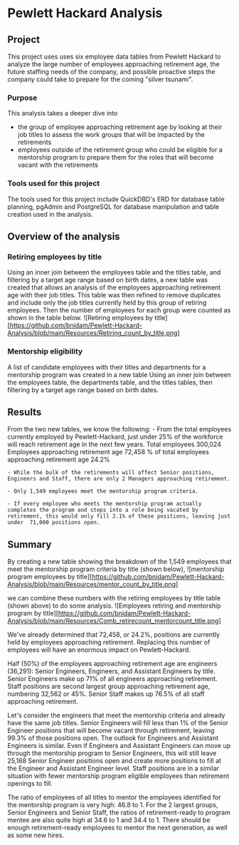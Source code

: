# Pewlett Hackard Analysis

## Project 
This project uses uses six employee data tables from Pewlett Hackard to analyze the large number of employees approaching retirement age, the future staffing needs of the company, and possible proactive steps the company could take to prepare for the coming "silver tsunami".  

### Purpose 
This analysis takes a deeper dive into 
 - the group of employee approaching retirement age by looking at their job titles to assess the work groups that will be impacted by the retirements
 - employees outside of the retirement group who could be eligible for a mentorship program to prepare them for the roles that will become vacant with the retirements 

### Tools used for this project
The tools used for this project include QuickDBD's ERD for database table planning, pgAdmin and PostgreSQL for database manipulation and table creation used in the analysis.

## Overview of the analysis
### Retiring employees by title
Using an inner join between the employees table and the titles table, and filtering by a target age range based on birth dates, a new table was created that allows an analysis of the employees approaching retirement age with their job titles.  This table was then refined to remove duplicates and include only the job titles currently held by this group of retiring employees. Then the number of employees for each group were counted as shown in the table below.
![Retiring employees by title][https://github.com/bnidam/Pewlett-Hackard-Analysis/blob/main/Resources/Retiring_count_by_title.png]

### Mentorship eligibility
A list of candidate employees with their titles and departments for a mentorship program was created in a new table Using an inner join between the employees table, the departments table, and the titles tables, then filtering by a target age range based on birth dates. 

## Results
From the two new tables, we know the following:
    - From the total employees currently employed by Pewlett-Hackard, just under 25% of the workforce will reach retirement age in the next few years. 
        Total employees                                 300,024
        Employees approaching retirement age            72,458
        % of total employees approaching retirement age 24.2%

    - While the bulk of the retirements will affect Senior positions, Engineers and Staff, there are only 2 Managers approaching retirement. 

    - Only 1,549 employees meet the mentorship program criteria.

    - If every employee who meets the mentorship program actually completes the program and steps into a role being vacated by retirement, this would only fill 2.1% of these positions, leaving just under  71,000 positions open. 

## Summary
By creating a new table showing the breakdown of the 1,549 employees that meet the mentorship program criteria by title (shown below), 
![mentorship program employees by title][https://github.com/bnidam/Pewlett-Hackard-Analysis/blob/main/Resources/mentor_count_by_title.png]

we can combine these numbers with the retiring employees by title table (shown above) to do some analysis.
![Employees retiring and mentorship program by title][https://github.com/bnidam/Pewlett-Hackard-Analysis/blob/main/Resources/Comb_retirecount_mentorcount_title.png]

We've already determined that  72,458, or 24.2%, positions are currently held by employees approaching retirement. Replacing this number of employees will have an enormous impact on Pewlett-Hackard.

Half (50%) of the employees approaching retirement age are engineers (36,291): Senior Engineers, Engineers, and Assistant Engineers by title. Senior Engineers make up 71% of all engineers approaching retirement. Staff positions are second largest group approaching retirement age, numbering 32,562 or 45%. Senior Staff makes up 76.5% of all staff approaching retirement. 

Let's consider the engineers that meet the mentorship criteria and already have the same job titles. Senior Engineers will fill less than 1% of the Senior Engineer positions that will become vacant through retirement, leaving 99.3% of those positions open. The outlook for Engineers and Assistant Engineers is similar. Even if Engineers and Assistant Engineers can move up through the mentorship program to Senior Engineers, this will still leave 25,168 Senior Engineer positions open and create more positions to fill at the Engineer and Assistant Engineer level. Staff positions are in a similar situation with fewer mentorship program eligible employees than retirement openings to fill.

The ratio of employees of all titles to mentor the employees identified for the mentorship program is very high: 46.8 to 1. For the 2 largest groups, Senior Engineers and Senior Staff, the ratios of retirement-ready to program mentee are also quite high at 34.6 to 1 and 34.4 to 1. There should be enough retirement-ready employees to mentor the next generation, as well as some new hires.




